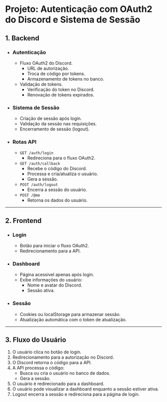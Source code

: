# Projeto: Autenticação com OAuth2 do Discord e Sistema de Sessão

## 1. Backend
- ### Autenticação
  - Fluxo OAuth2 do Discord.
    - URL de autorização.
    - Troca de código por tokens.
    - Armazenamento de tokens no banco.
  - Validação de tokens.
    - Verificação do token no Discord.
    - Renovação de tokens expirados.

- ### Sistema de Sessão
  - Criação de sessão após login.
  - Validação da sessão nas requisições.
  - Encerramento de sessão (logout).

- ### Rotas API
  - `GET /auth/login`
    - Redireciona para o fluxo OAuth2.
  - `GET /auth/callback`
    - Recebe o código do Discord.
    - Processa e cria/atualiza o usuário.
    - Gera a sessão.
  - `POST /auth/logout`
    - Encerra a sessão do usuário.
  - `POST /@me`
    - Retorna os dados do usuário.

---

## 2. Frontend
- ### Login
  - Botão para iniciar o fluxo OAuth2.
  - Redirecionamento para a API.

- ### Dashboard
  - Página acessível apenas após login.
  - Exibe informações do usuário:
    - Nome e avatar do Discord.
    - Sessão ativa.

- ### Sessão
  - Cookies ou localStorage para armazenar sessão.
  - Atualização automática com o token de atualização.

---

## 3. Fluxo do Usuário
1. O usuário clica no botão de login.
2. Redirecionamento para a autorização no Discord.
3. O Discord retorna o código para a API.
4. A API processa o código:
   - Busca ou cria o usuário no banco de dados.
   - Gera a sessão.
5. O usuário é redirecionado para a dashboard.
6. O usuário pode visualizar a dashboard enquanto a sessão estiver ativa.
7. Logout encerra a sessão e redireciona para a página de login.